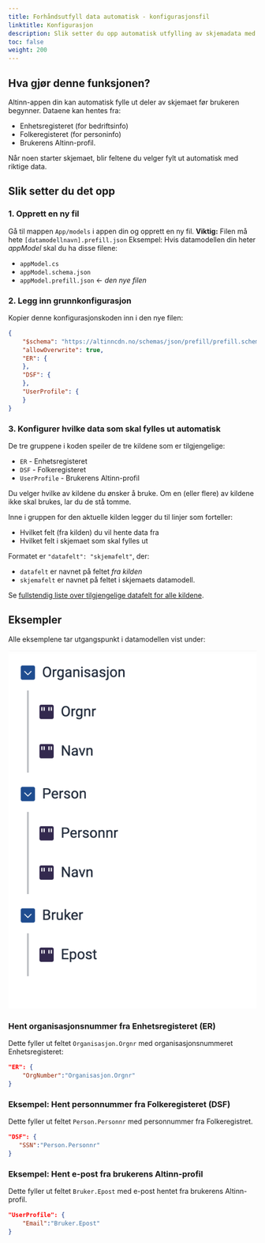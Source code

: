 ```yaml
---
title: Forhåndsutfyll data automatisk - konfigurasjonsfil
linktitle: Konfigurasjon
description: Slik setter du opp automatisk utfylling av skjemadata med konfigurasjonsfil.
toc: false
weight: 200
---
```


## Hva gjør denne funksjonen?
Altinn-appen din kan automatisk fylle ut deler av skjemaet før brukeren begynner. Dataene kan hentes fra:
- Enhetsregisteret (for bedriftsinfo)
- Folkeregisteret (for personinfo)
- Brukerens Altinn-profil.

Når noen starter skjemaet, blir feltene du velger fylt ut automatisk med riktige data.

## Slik setter du det opp

### 1. Opprett en ny fil

Gå til mappen  `App/models` i appen din og opprett en ny fil.
**Viktig:** Filen må hete `[datamodellnavn].prefill.json`
Eksempel: Hvis datamodellen din heter _appModel_ skal du ha disse filene:
- `appModel.cs` 
- `appModel.schema.json` 
- `appModel.prefill.json`  &larr; *den nye filen*

### 2. Legg inn grunnkonfigurasjon

Kopier denne konfigurasjonskoden inn i den nye filen:

```json
{
    "$schema": "https://altinncdn.no/schemas/json/prefill/prefill.schema.v1.json",
    "allowOverwrite": true,
    "ER": {
    },
    "DSF": {
    },
    "UserProfile": {
    }
}
```

### 3. Konfigurer hvilke data som skal fylles ut automatisk

De tre gruppene i koden speiler de tre kildene som er tilgjengelige:
- `ER` - Enhetsregisteret
- `DSF` - Folkeregisteret
- `UserProfile` - Brukerens Altinn-profil

Du velger hvilke av kildene du ønsker å bruke. Om en (eller flere) av kildene ikke skal brukes, lar du de stå tomme.

Inne i gruppen for den aktuelle kilden legger du til linjer som forteller:
- Hvilket felt (fra kilden) du vil hente data fra
- Hvilket felt i skjemaet som skal fylles ut

Formatet er `"datafelt": "skjemafelt"`, der:
- `datafelt` er navnet på feltet _fra kilden_
- `skjemafelt` er navnet på feltet i skjemaets datamodell.

Se [fullstendig liste over tilgjengelige datafelt for alle kildene](../../../../reference/data/prefill).

## Eksempler

Alle eksemplene tar utgangspunkt i datamodellen vist under:

![Datamodell for skjema](exampleModel.png "Datamodell for skjema")

### Hent organisasjonsnummer fra Enhetsregisteret (ER)

Dette fyller ut feltet `Organisasjon.Orgnr` med organisasjonsnummeret 
Enhetsregisteret:

```json
"ER": {
    "OrgNumber":"Organisasjon.Orgnr"
}
```

### Eksempel: Hent personnummer fra Folkeregisteret (DSF)

Dette fyller ut feltet `Person.Personnr` med personnummer fra Folkeregistret.

 ```json
"DSF": {
    "SSN":"Person.Personnr"
}
```

### Eksempel: Hent e-post fra brukerens Altinn-profil

Dette fyller ut feltet `Bruker.Epost` med e-post hentet fra brukerens Altinn-profil.

```json
"UserProfile": {
    "Email":"Bruker.Epost"
}
```

